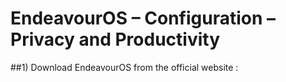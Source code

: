 # EndeavourOS – Configuration – Privacy and Productivity

##1) Download EndeavourOS from the official website :
